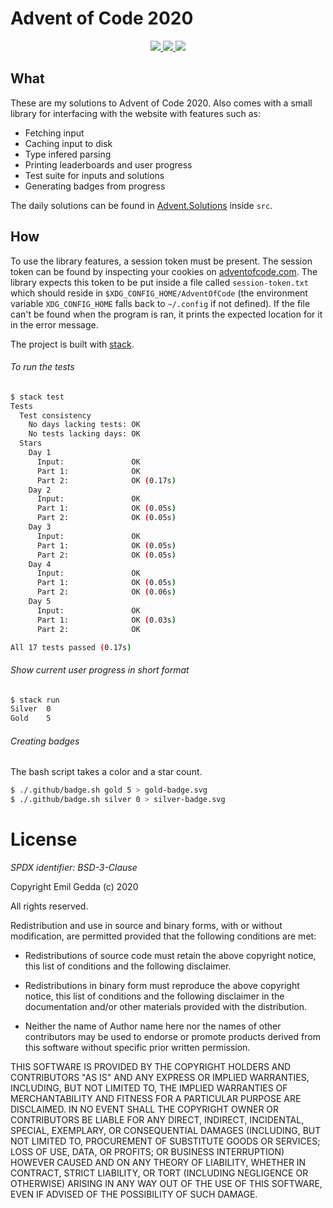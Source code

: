 # Advent of Code 2020

<p align="center">
  <a href="https://emilgedda.github.io/Advent-of-Code-2020/gold.svg" alt="Gold stars">
    <img src="https://emilgedda.github.io/Advent-of-Code-2020/gold.svg">
  </a>
  <a href="https://emilgedda.github.io/Advent-of-Code-2020/silver.svg" alt="Silver stars">
    <img src="https://emilgedda.github.io/Advent-of-Code-2020/silver.svg">
  </a>
  <a href="https://github.com/EmilGedda/Advent-of-Code-2020/workflows/Tests/badge.svg" alt="Tests">
    <img src="https://github.com/EmilGedda/Advent-of-Code-2020/workflows/Tests/badge.svg">
  </a>
</p>

## What

These are my solutions to Advent of Code 2020.
Also comes with a small library for interfacing with the website with features
such as:
 * Fetching input
 * Caching input to disk
 * Type infered parsing
 * Printing leaderboards and user progress
 * Test suite for inputs and solutions
 * Generating badges from progress

The daily solutions can be found in [Advent.Solutions](https://github.com/EmilGedda/Advent-of-Code-2020/tree/master/src/Advent/Solution) inside `src`.

## How

To use the library features, a session token must be present. The session token
can be found by inspecting your cookies on
[adventofcode.com](https://adventofcode.com/). The library expects this token to be put
inside a file called `session-token.txt` which should reside in
`$XDG_CONFIG_HOME/AdventOfCode` (the environment variable `XDG_CONFIG_HOME`
falls back to `~/.config` if not defined). If the file can't be found when
the program is ran, it prints the expected location for it in the error message.

The project is built with [stack](https://haskellstack.org/).

###### To run the tests
```bash
$ stack test
Tests
  Test consistency
    No days lacking tests: OK
    No tests lacking days: OK
  Stars
    Day 1
      Input:               OK
      Part 1:              OK
      Part 2:              OK (0.17s)
    Day 2
      Input:               OK
      Part 1:              OK (0.05s)
      Part 2:              OK (0.05s)
    Day 3
      Input:               OK
      Part 1:              OK (0.05s)
      Part 2:              OK (0.05s)
    Day 4
      Input:               OK
      Part 1:              OK (0.05s)
      Part 2:              OK (0.06s)
    Day 5
      Input:               OK
      Part 1:              OK (0.03s)
      Part 2:              OK

All 17 tests passed (0.17s)
```

###### Show current user progress in short format
```bash
$ stack run
Silver  0
Gold    5
```


###### Creating badges
The bash script takes a color and a star count.
```bash
$ ./.github/badge.sh gold 5 > gold-badge.svg
$ ./.github/badge.sh silver 0 > silver-badge.svg
```

# License
*SPDX identifier: BSD-3-Clause*

Copyright Emil Gedda (c) 2020

All rights reserved.

Redistribution and use in source and binary forms, with or without
modification, are permitted provided that the following conditions are met:

* Redistributions of source code must retain the above copyright
  notice, this list of conditions and the following disclaimer.

* Redistributions in binary form must reproduce the above
  copyright notice, this list of conditions and the following
  disclaimer in the documentation and/or other materials provided
  with the distribution.

* Neither the name of Author name here nor the names of other
  contributors may be used to endorse or promote products derived
  from this software without specific prior written permission.

THIS SOFTWARE IS PROVIDED BY THE COPYRIGHT HOLDERS AND CONTRIBUTORS
"AS IS" AND ANY EXPRESS OR IMPLIED WARRANTIES, INCLUDING, BUT NOT
LIMITED TO, THE IMPLIED WARRANTIES OF MERCHANTABILITY AND FITNESS FOR
A PARTICULAR PURPOSE ARE DISCLAIMED. IN NO EVENT SHALL THE COPYRIGHT
OWNER OR CONTRIBUTORS BE LIABLE FOR ANY DIRECT, INDIRECT, INCIDENTAL,
SPECIAL, EXEMPLARY, OR CONSEQUENTIAL DAMAGES (INCLUDING, BUT NOT
LIMITED TO, PROCUREMENT OF SUBSTITUTE GOODS OR SERVICES; LOSS OF USE,
DATA, OR PROFITS; OR BUSINESS INTERRUPTION) HOWEVER CAUSED AND ON ANY
THEORY OF LIABILITY, WHETHER IN CONTRACT, STRICT LIABILITY, OR TORT
(INCLUDING NEGLIGENCE OR OTHERWISE) ARISING IN ANY WAY OUT OF THE USE
OF THIS SOFTWARE, EVEN IF ADVISED OF THE POSSIBILITY OF SUCH DAMAGE.

